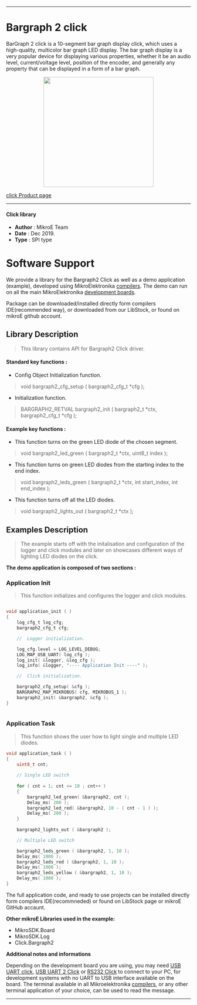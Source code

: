  
---
# Bargraph 2 click

BarGraph 2 click is a 10-segment bar graph display click, which uses a high-quality, multicolor bar graph LED display. The bar graph display is a very popular device for displaying various properties, whether it be an audio level, current/voltage level, position of the encoder, and generally any property that can be displayed in a form of a bar graph.

<p align="center">
  <img src="https://download.mikroe.com/images/click_for_ide/bargraph2_click.png" height=300px>
</p>

[click Product page](https://www.mikroe.com/bargraph-2-click)

---

#### Click library 

- **Author**        : MikroE Team
- **Date**          : Dec 2019.
- **Type**          : SPI type


# Software Support

We provide a library for the Bargraph2 Click 
as well as a demo application (example), developed using MikroElektronika 
[compilers](https://shop.mikroe.com/compilers). 
The demo can run on all the main MikroElektronika [development boards](https://shop.mikroe.com/development-boards).

Package can be downloaded/installed directly form compilers IDE(recommended way), or downloaded from our LibStock, or found on mikroE github account. 

## Library Description

> This library contains API for Bargraph2 Click driver.

#### Standard key functions :

- Config Object Initialization function.
> void bargraph2_cfg_setup ( bargraph2_cfg_t *cfg ); 
 
- Initialization function.
> BARGRAPH2_RETVAL bargraph2_init ( bargraph2_t *ctx, bargraph2_cfg_t *cfg );

#### Example key functions :

- This function turns on the green LED diode of the chosen segment.
> void bargraph2_led_green ( bargraph2_t *ctx, uint8_t index );
 
- This function turns on green LED diodes from the starting index to the end index.
> void bargraph2_leds_green ( bargraph2_t *ctx, int start_index, int end_index );

- This function turns off all the LED diodes.
> void bargraph2_lights_out ( bargraph2_t *ctx );

## Examples Description

> The example starts off with the initalisation and configuration of the logger and click modules and later on showcases different ways of lighting LED diodes on the click.

**The demo application is composed of two sections :**

### Application Init 

> This function initializes and configures the logger and click modules.

```c

void application_init ( )
{
    log_cfg_t log_cfg;
    bargraph2_cfg_t cfg;

    //  Logger initialization.

    log_cfg.level = LOG_LEVEL_DEBUG;
    LOG_MAP_USB_UART( log_cfg );
    log_init( &logger, &log_cfg );
    log_info( &logger, "---- Application Init ----" );

    //  Click initialization.

    bargraph2_cfg_setup( &cfg );
    BARGRAPH2_MAP_MIKROBUS( cfg, MIKROBUS_1 );
    bargraph2_init( &bargraph2, &cfg );
}
  
```

### Application Task

> This function shows the user how to light single and multiple LED diodes.

```c
void application_task ( )
{
    uint8_t cnt; 
        
    // Single LED switch
    
    for ( cnt = 1; cnt <= 10 ; cnt++ )
    {
        bargraph2_led_green( &bargraph2, cnt );
        Delay_ms( 200 );
        bargraph2_led_red( &bargraph2, 10 - ( cnt - 1 ) );
        Delay_ms( 200 );
    }
    
    bargraph2_lights_out ( &bargraph2 );

    // Multiple LED switch

    bargraph2_leds_green ( &bargraph2, 1, 10 );
    Delay_ms( 1000 );
    bargraph2_leds_red ( &bargraph2, 1, 10 );
    Delay_ms( 1000 );
    bargraph2_leds_yellow ( &bargraph2, 1, 10 );
    Delay_ms( 1000 );
}
``` 

The full application code, and ready to use projects can be  installed directly form compilers IDE(recommneded) or found on LibStock page or mikroE GitHub accaunt.

**Other mikroE Libraries used in the example:** 

- MikroSDK.Board
- MikroSDK.Log
- Click.Bargraph2

**Additional notes and informations**

Depending on the development board you are using, you may need 
[USB UART click](https://shop.mikroe.com/usb-uart-click), 
[USB UART 2 Click](https://shop.mikroe.com/usb-uart-2-click) or 
[RS232 Click](https://shop.mikroe.com/rs232-click) to connect to your PC, for 
development systems with no UART to USB interface available on the board. The 
terminal available in all Mikroelektronika 
[compilers](https://shop.mikroe.com/compilers), or any other terminal application 
of your choice, can be used to read the message.



---
